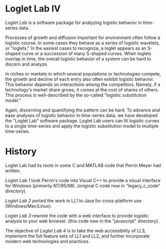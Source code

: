 Loglet Lab IV
==========

*Loglet Lab* is a software package for analyzing logistic behavior in time-series data.

Processes of growth and diffusion important for environment often follow a logistic course.
In some cases they behave as a series of logistic wavelets, or "loglets." 
In the easiest cases to recognize, a loglet appears as an S-shaped curve 
or a succession of many S-shaped curves. When loglets overlap in time, 
the overall logistic behavior of a system can be hard to discern and analyze.

In niches or markets in which several populations or technologies compete, 
the growth and decline of each entry also often exhibit logistic behavior. 
This behavior depends on interactions among the competitors. 
Namely, if a technology's market share grows, it comes at the cost of shares of others.
This process is well-described by the so-called "logistic substitution model." 

Again, discerning and quantifying the pattern can be hard. 
To advance and ease analyses of logistic behavior in time-series data,
we have developed the "Loglet Lab" software package. Loglet Lab users can fit 
logistic curves to a single time-series and apply the logistic substitution model 
to multiple time-series.

History
=======
Loglet Lab had its roots in some C and MATLAB code that Perrin Meyer had written.

*Loglet Lab 1* took Perrin's code into Visual C++ to provide a visual interface
for Windows (primarily NT/95/98). (original C code now in "legacy_c_code" directory).

*Loglet Lab 2* ported the work in LL1 to Java for cross-platform use 
(Windows/Mac/Linux).

*Loglet Lab 3* rewrote the code with a web interface to provide logistic analysis
to your web browser. (this code now in the "javascript" directory). 

The objective of *Loglet Lab 4* is to take the web accessibility of LL3,
implement the full feature sets of LL1 and LL2,
and further incorporate modern web technologies and practices.